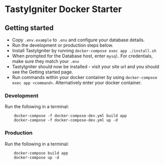 # TastyIgniter Docker Starter

## Getting started

- Copy `.env.example` to `.env` and configure your database details.
- Run the development or production steps below.
- Install TastyIgniter by running `docker-compose exec app ./install.sh`
- When prompted for the Database host, enter `mysql`. For credentials, make sure they match your `.env`
- TastyIgniter should now be installed - visit your site url and you should see the Getting started page.
- Run commands within your docker container by using `docker-compose exec app <command>`. Alternatively enter your docker container.

### Development
Run the following in a terminal:
```shell
    docker-compose -f docker-compose-dev.yml build app
    docker-compose -f docker-compose-dev.yml up -d 
```

### Production
Run the following in a terminal:
```shell
    docker-compose build app
    docker-compose up -d
```